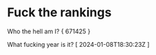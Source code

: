 # Fuck the rankings

Who the hell am I?
{ 671425 }

What fucking year is it?
[ 2024-01-08T18:30:23Z ]

